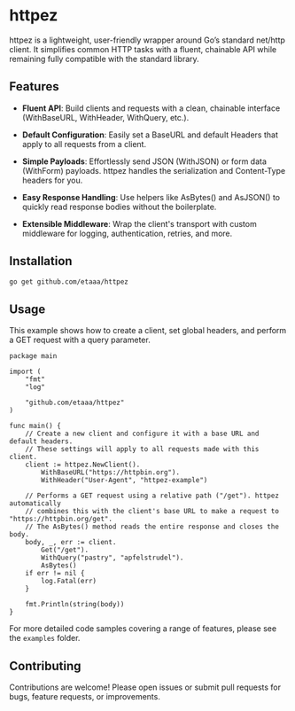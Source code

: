 # httpez

httpez is a lightweight, user-friendly wrapper around Go’s standard net/http client. It simplifies common HTTP tasks with a fluent, chainable API while remaining fully compatible with the standard library.

## Features

- **Fluent API**: Build clients and requests with a clean, chainable interface (WithBaseURL, WithHeader, WithQuery, etc.).

- **Default Configuration**: Easily set a BaseURL and default Headers that apply to all requests from a client.

- **Simple Payloads**: Effortlessly send JSON (WithJSON) or form data (WithForm) payloads. httpez handles the serialization and Content-Type headers for you.

- **Easy Response Handling**: Use helpers like AsBytes() and AsJSON() to quickly read response bodies without the boilerplate.

- **Extensible Middleware**: Wrap the client's transport with custom middleware for logging, authentication, retries, and more.

## Installation

```bash
go get github.com/etaaa/httpez
```

## Usage

This example shows how to create a client, set global headers, and perform a GET request with a query parameter.

```golang
package main

import (
	"fmt"
	"log"

	"github.com/etaaa/httpez"
)

func main() {
	// Create a new client and configure it with a base URL and default headers.
	// These settings will apply to all requests made with this client.
	client := httpez.NewClient().
		WithBaseURL("https://httpbin.org").
		WithHeader("User-Agent", "httpez-example")

	// Performs a GET request using a relative path ("/get"). httpez automatically
	// combines this with the client's base URL to make a request to "https://httpbin.org/get".
	// The AsBytes() method reads the entire response and closes the body.
	body, _, err := client.
		Get("/get").
		WithQuery("pastry", "apfelstrudel").
		AsBytes()
	if err != nil {
		log.Fatal(err)
	}

	fmt.Println(string(body))
}
```

For more detailed code samples covering a range of features, please see the `examples` folder.

## Contributing

Contributions are welcome! Please open issues or submit pull requests for bugs, feature requests, or improvements.